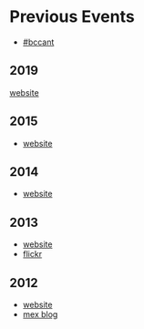 Previous Events
===============

* [#bccant](https://twitter.com/search?q=%23bccant)

2019
----

[website](https://web.archive.org/web/20190606203132/http://barcampcanterbury.com/)

2015
----

* [website](https://web.archive.org/web/20160423191619/http://barcampcanterbury.com/)

2014
----

* [website](https://web.archive.org/web/20141216225333/http://barcampcanterbury.com/)

2013
----

* [website](https://web.archive.org/web/20130703101341/http://barcampcanterbury.com/)
* [flickr](https://www.flickr.com/groups/2188255@N20/pool/)

2012
----

* [website](https://web.archive.org/web/20120405203720/http://www.barcampcanterbury.com/)
* [mex blog](https://web.archive.org/web/20180903112641/https://canthack.org/2012/05/barcamp-canterbury-recap/)